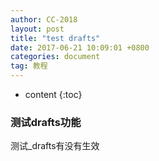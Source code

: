 ```yaml
---
author: CC-2018
layout: post
title: "test drafts"
date: 2017-06-21 10:09:01 +0800
categories: document
tag: 教程
---
```


* content
{:toc}

### 测试drafts功能
测试\_drafts有没有生效
